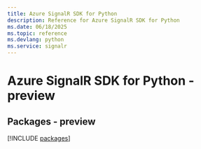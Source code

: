 ```yaml
---
title: Azure SignalR SDK for Python
description: Reference for Azure SignalR SDK for Python
ms.date: 06/18/2025
ms.topic: reference
ms.devlang: python
ms.service: signalr
---
```

# Azure SignalR SDK for Python - preview
## Packages - preview
[!INCLUDE [packages](signalr-index.md)]